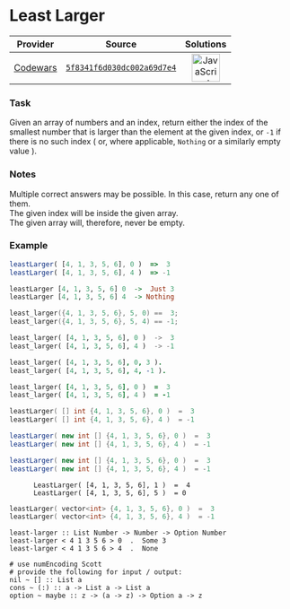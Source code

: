[_metadata_:generated]: - "true"

# Least Larger

<!-- INFO TABLE BEGIN -->

| Provider                                        | Source                                                                               | Solutions                                                                                                                                                    |
| :---------------------------------------------: | :----------------------------------------------------------------------------------: | :----------------------------------------------------------------------------------------------------------------------------------------------------------: |
| [Codewars](../../../docs/providers/Codewars.md) | [`5f8341f6d030dc002a69d7e4`](https://www.codewars.com/kata/5f8341f6d030dc002a69d7e4) | [<img src="https://res.cloudinary.com/rascaltwo/image/upload/v1631924076/javascript_ehszr7.svg" alt="JavaScript" title="JavaScript" width="50" />](solve.js) |

<!-- INFO TABLE END -->

### Task

Given an array of numbers and an index, return either the index of the smallest number that is larger than the element at the given index, or `-1` if there is no such index ( or, where applicable, `Nothing` or a similarly empty value ).

### Notes

Multiple correct answers may be possible. In this case, return any one of them.  
The given index will be inside the given array.  
The given array will, therefore, never be empty.  

### Example

```javascript
leastLarger( [4, 1, 3, 5, 6], 0 )  =>  3
leastLarger( [4, 1, 3, 5, 6], 4 )  => -1
```
```haskell
leastLarger [4, 1, 3, 5, 6] 0  ->  Just 3
leastLarger [4, 1, 3, 5, 6] 4  -> Nothing
```
```c
least_larger({4, 1, 3, 5, 6}, 5, 0) ==  3;
least_larger({4, 1, 3, 5, 6}, 5, 4) == -1;
```
```python
least_larger( [4, 1, 3, 5, 6], 0 )  ->  3
least_larger( [4, 1, 3, 5, 6], 4 )  -> -1
```
```prolog
least_larger( [4, 1, 3, 5, 6], 0, 3 ).
least_larger( [4, 1, 3, 5, 6], 4, -1 ).
```
```ruby
least_larger( [4, 1, 3, 5, 6], 0 )  =  3
least_larger( [4, 1, 3, 5, 6], 4 )  = -1
```
```go
leastLarger( [] int {4, 1, 3, 5, 6}, 0 )  =  3
leastLarger( [] int {4, 1, 3, 5, 6}, 4 )  = -1
```
```java
leastLarger( new int [] {4, 1, 3, 5, 6}, 0 )  =  3
leastLarger( new int [] {4, 1, 3, 5, 6}, 4 )  = -1
```
```csharp
leastLarger( new int [] {4, 1, 3, 5, 6}, 0 )  =  3
leastLarger( new int [] {4, 1, 3, 5, 6}, 4 )  = -1
```
```cobol
      LeastLarger( [4, 1, 3, 5, 6], 1 )  =  4
      LeastLarger( [4, 1, 3, 5, 6], 5 )  = 0
```
```cpp
leastLarger( vector<int> {4, 1, 3, 5, 6}, 0 )  =  3
leastLarger( vector<int> {4, 1, 3, 5, 6}, 4 )  = -1
```
```lambdacalc
least-larger :: List Number -> Number -> Option Number
least-larger < 4 1 3 5 6 > 0  .  Some 3
least-larger < 4 1 3 5 6 > 4  .  None

# use numEncoding Scott
# provide the following for input / output:
nil ~ [] :: List a
cons ~ (:) :: a -> List a -> List a
option ~ maybe :: z -> (a -> z) -> Option a -> z
```
